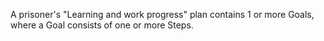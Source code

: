 A prisoner's "Learning and work progress" plan contains 1 or more Goals, where a Goal consists of one or more Steps.
